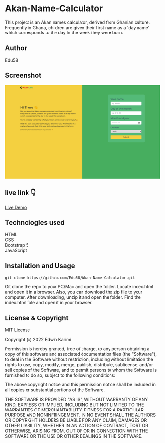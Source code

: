 # Akan-Name-Calculator
This project is an Akan names calculator, derived from Ghanian culture. Frequently in Ghana, children are given their first name as a 'day name' which corresponds to the day in the week they were born. 

## Author 
Edu58

## Screenshot
![Home](images/Akan-Name-Calculator.png)

## live link 👇
[Live Demo](https://edu58.github.io/Akan-Name-Calculator/) 

## Technologies used
HTML <br>
CSS <br>
Bootstrap 5 <br>
JavaScript

## Installation and Usage
```
git clone https://github.com/Edu58/Akan-Name-Calculator.git
```
Git clone the repo to your PC/Mac and open the folder. Locate index.html and open it in a browser.
Also, you can download the zip file to your computer. After downloading, unzip it and open the folder. Find the index.html fole and open it in your browser.

## License & Copyright
MIT License

Copyright (c) 2022 Edwin Karimi

Permission is hereby granted, free of charge, to any person obtaining a copy
of this software and associated documentation files (the "Software"), to deal
in the Software without restriction, including without limitation the rights
to use, copy, modify, merge, publish, distribute, sublicense, and/or sell
copies of the Software, and to permit persons to whom the Software is
furnished to do so, subject to the following conditions:

The above copyright notice and this permission notice shall be included in all
copies or substantial portions of the Software.

THE SOFTWARE IS PROVIDED "AS IS", WITHOUT WARRANTY OF ANY KIND, EXPRESS OR
IMPLIED, INCLUDING BUT NOT LIMITED TO THE WARRANTIES OF MERCHANTABILITY,
FITNESS FOR A PARTICULAR PURPOSE AND NONINFRINGEMENT. IN NO EVENT SHALL THE
AUTHORS OR COPYRIGHT HOLDERS BE LIABLE FOR ANY CLAIM, DAMAGES OR OTHER
LIABILITY, WHETHER IN AN ACTION OF CONTRACT, TORT OR OTHERWISE, ARISING FROM,
OUT OF OR IN CONNECTION WITH THE SOFTWARE OR THE USE OR OTHER DEALINGS IN THE
SOFTWARE.
